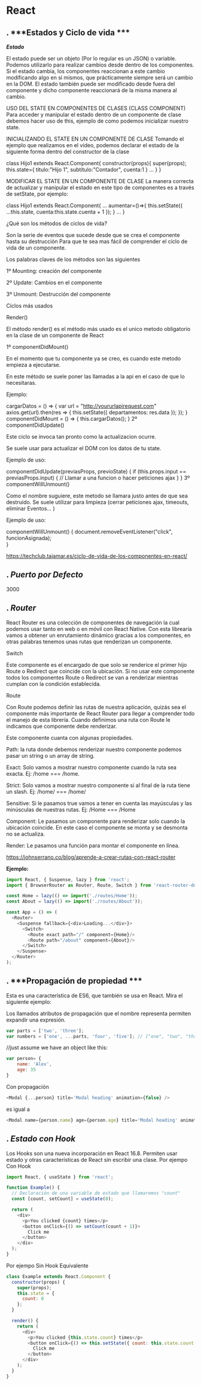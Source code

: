 # React

## . ***Estados y Ciclo de vida ***

***Estado***

El estado puede ser un objeto (Por lo regular es un JSON) o variable.
Podemos utilizarlo para realizar cambios desde dentro de los componentes.
Si el estado cambia, los componentes reaccionan a este cambio modificando algo en si mismos, que prácticamente siempre será un cambio en la DOM.
El estado también puede ser modificado desde fuera del componente y dicho componente reaccionará de la misma manera al cambio.

USO DEL STATE EN COMPONENTES DE CLASES (CLASS COMPONENT)
Para acceder y manipular el estado dentro de un componente de clase debemos hacer uso de this,
ejemplo de como podemos inicializar nuestro state.
 

INICIALIZANDO EL STATE EN UN COMPONENTE DE CLASE
Tomando el ejemplo que realizamos en el vídeo, podemos declarar el estado de la siguiente forma dentro del constructor de la clase

class Hijo1 extends React.Component{
  constructor(props){
    super(props);
      this.state={
      titulo:"Hijo 1",
      subtitulo:"Contador",
      cuenta:1
    }
    ...
  }
}

 

MODIFICAR EL STATE EN UN COMPONENTE DE CLASE
La manera correcta de actualizar y manipular el estado en este tipo de componentes es a través de setState, por ejemplo:

class Hijo1 extends React.Component{
    ...
  aumentar=()=>{
    this.setState({
      ...this.state,
      cuenta:this.state.cuenta + 1
    });
  }
    ...
}

¿Qué son los métodos de ciclos de vida?

Son la serie de eventos que sucede desde que se crea el componente hasta su destrucción
Para que te sea mas fácil de comprender el ciclo de vida de un componente.

Los palabras claves de los métodos son las siguientes

1º Mounting: creación del componente

2º Update: Cambios en el componente

3º Unmount: Destrucción del componente

Ciclos más usados

Render()

El método render() es el método más usado es el unico metodo obligatorio en la clase de un componente de React

1º componentDidMount()

En el momento que tu componente ya se creo, es cuando este metodo empieza a ejecutarse.

En este método se suele poner las llamadas a la api en el caso de que lo necesitaras.

Ejemplo:

cargarDatos = () => {
    var url = "http://yoururlapirequest.com"
    axios.get(url).then(res => {
        this.setState({
            departamentos: res.data
        });
    });
}
componentDidMount = () => {
    this.cargarDatos();
}
2º componentDidUpdate()

Este ciclo se invoca tan pronto como la actualizacion ocurre.

Se suele usar para actualizar el DOM con los datos de tu state.

Ejemplo de uso:

componentDidUpdate(previasProps, previoState) {
        if (this.props.input == previasProps.input) {
          // Llamar a una funcion o hacer peticiones ajax
        }
}
3º componentWillUnmount()

Como el nombre suguiere, este metodo se llamara justo antes de que sea destruido.
Se suele utilizar para limpieza (cerrar peticiones ajax, timeouts, eliminar Eventos… )

Ejemplo de uso:

componentWillUnmount() {
      document.removeEventListener("click", funcionAsignada);      
}


https://techclub.tajamar.es/ciclo-de-vida-de-los-componentes-en-react/

## . ***Puerto por Defecto***

3000

## . ***Router***

React Router es una colección de componentes de navegación la cual podemos usar
tanto en web o en móvil con React Native. Con esta librearía vamos a obtener un enrutamiento
dinámico gracias a los componentes, en otras palabras tenemos unas rutas que renderizan un componente.

Switch

Este componente es el encargado de que solo se renderice el primer hijo Route o Redirect que coincide con la ubicación.
Si no usar este componente todos los componentes Route o Redirect se van a renderizar mientras cumplan con la condición establecida.

Route

Con Route podemos definir las rutas de nuestra aplicación, quizás sea el componente más importante de React Router
para llegar a comprender todo el manejo de esta librería. Cuando definimos una ruta con Route le indicamos
que componente debe renderizar.

Este componente cuanta con algunas propiedades.

Path: la ruta donde debemos renderizar nuestro componente podemos pasar un string o un array de string.

Exact: Solo vamos a mostrar nuestro componente cuando la ruta sea exacta. Ej: /home === /home.

Strict: Solo vamos a mostrar nuestro componente si al final de la ruta tiene un slash. Ej: /home/ === /home/

Sensitive: Si le pasamos true vamos a tener en cuenta las mayúsculas y las minúsculas de nuestras rutas. Ej: /Home === /Home

Component: Le pasamos un componente para renderizar solo cuando la ubicación coincide.
 En este caso el componente se monta y se desmonta no se actualiza.

Render: Le pasamos una función para montar el componente en línea.


https://johnserrano.co/blog/aprende-a-crear-rutas-con-react-router


**Ejemplo:**

```js
import React, { Suspense, lazy } from 'react';
import { BrowserRouter as Router, Route, Switch } from 'react-router-dom';

const Home = lazy(() => import('./routes/Home'));
const About = lazy(() => import('./routes/About'));

const App = () => (
  <Router>
    <Suspense fallback={<div>Loading...</div>}>
      <Switch>
        <Route exact path="/" component={Home}/>
        <Route path="/about" component={About}/>
      </Switch>
    </Suspense>
  </Router>
);
```

## . ***Propagación de propiedad ***


Esta es una característica de ES6, que también se usa en React. Mira el siguiente ejemplo:

Los llamados atributos de propagación que el nombre representa permiten expandir una expresión.

```js
var parts = ['two', 'three'];
var numbers = ['one', ...parts, 'four', 'five']; // ["one", "two", "three", "four", "five"]
```

//just assume we have an object like this:
```js
var person= {
    name: 'Alex',
    age: 35
}
```
Con propagación
```js
<Modal {...person} title='Modal heading' animation={false} />
```
es igual a
```js
<Modal name={person.name} age={person.age} title='Modal heading' animation={false} />
```


## . ***Estado con Hook***

Los Hooks son una nueva incorporación en React 16.8. Permiten usar estado y otras características de React sin escribir una clase.
Por ejempo Con Hook

```js
import React, { useState } from 'react';

function Example() {
  // Declaración de una variable de estado que llamaremos "count"
  const [count, setCount] = useState(0);

  return (
    <div>
      <p>You clicked {count} times</p>
      <button onClick={() => setCount(count + 1)}>
        Click me
      </button>
    </div>
  );
}
```

Por ejempo Sin Hook
Equivalente
```js
class Example extends React.Component {
  constructor(props) {
    super(props);
    this.state = {
      count: 0
    };
  }

  render() {
    return (
      <div>
        <p>You clicked {this.state.count} times</p>
        <button onClick={() => this.setState({ count: this.state.count + 1 })}>
          Click me
        </button>
      </div>
    );
  }
}

```
